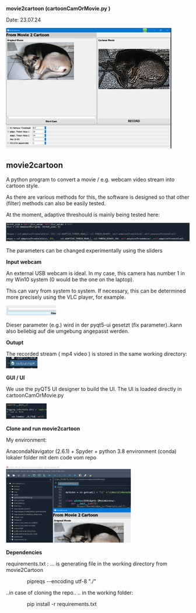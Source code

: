 ﻿**movie2cartoon (cartoonCamOrMovie.py )**

Date: 23.07.24

![](Aspose.Words.9c0970f0-9366-40d9-b9bb-2d5ddc20c994.001.png)

## **movie2cartoon**

A python program to convert a movie / e.g. webcam video stream into cartoon style.

As there are various methods for this, the software is designed so that other (filter) methods can also be easily tested.

At the moment, adaptive threshould is mainly being tested here:

![](Aspose.Words.9c0970f0-9366-40d9-b9bb-2d5ddc20c994.002.png)

The parameters can be changed experimentally using the sliders

**Input webcam**

An external USB webcam is ideal. In my case, this camera has number 1 in my Win10 system (0 would be the one on the laptop). 

This can vary from system to system. If necessary, this can be determined more precisely using the VLC player, for example.

![](Aspose.Words.9c0970f0-9366-40d9-b9bb-2d5ddc20c994.003.png)

Dieser parameter (e.g.) wird in der pyqt5-ui gesetzt (fix parameter)..kann also beliebig auf die umgebung angepasst werden.


**Outupt**

The recorded stream ( mp4 video ) is stored in the same working directory:
![](Aspose.Words.9c0970f0-9366-40d9-b9bb-2d5ddc20c994.004.png) 

**GUI / UI**

We use the pyQT5 UI designer to build the UI. The UI is loaded directly in cartoonCamOrMovie.py

![](Aspose.Words.9c0970f0-9366-40d9-b9bb-2d5ddc20c994.005.png) 

**Clone and run movie2cartoon**

My environment:

AnacondaNavigator (2.6.1) + Spyder + python 3.8 environment (conda)
lokaler folder mit dem code vom repo

![](Aspose.Words.9c0970f0-9366-40d9-b9bb-2d5ddc20c994.006.png) 

**Dependencies**

requirements.txt : ... is generating file in the working directory from movie2Cartoon

`        `pipreqs --encoding utf-8 "./"

..in case of cloning the repo..  .. in the working folder:

`        `pip install -r requirements.txt    
